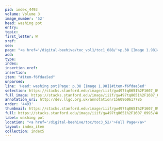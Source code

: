 ```yaml
---
pid: index_4493
volume: Volume 3
image_number: '52'
head: washing pot
entry: 
topic: 
first_letter: W
xref: 
see: 
page: "<a href='/digital-beehive/toc_vol1/toc1_088/'>p.38 [Image 1.98]</a>"
add: 
type: 
index: 
insertion_xref: 
insertion: 
item: "#item-f6fdaa5ed"
unparsed: 
line: 'Head: washing pot|Page: p.38 [Image 1.98]|#item-f6fdaa5ed'
selection: https://stacks.stanford.edu/image/iiif/gw497tq8651%2F1607_0995/489,1463,506,145/full/0/default.jpg
full_image: https://stacks.stanford.edu/image/iiif/gw497tq8651%2F1607_0995/full/full/0/default.jpg
annotation_uri: http://dev.llgc.org.uk/annotation/1560960617785
order: '4493'
thumbnail: https://stacks.stanford.edu/image/iiif/gw497tq8651%2F1607_0995/489,1463,506,145/150,/0/default.jpg
full: https://stacks.stanford.edu/image/iiif/gw497tq8651%2F1607_0995/489,1463,506,145/full/0/default.jpg
label: washing pot
location: "<a href='/digital-beehive/toc/toc3_52/'>Full Page</a>"
layout: index_item
collection: index5
---
```


